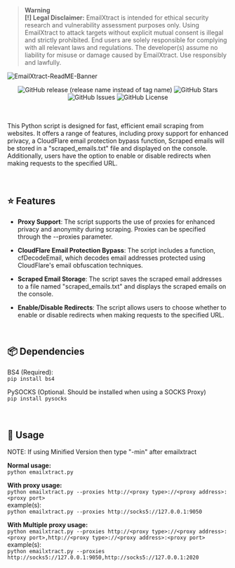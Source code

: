 > **Warning**<br>
> **[!] Legal Disclaimer:**
> EmailXtract is intended for ethical security research and vulnerability assessment purposes only.
Using EmailXtract to attack targets without explicit mutual consent is illegal and strictly prohibited. End users are solely responsible for complying with all relevant laws and regulations. The developer(s) assume no liability for misuse or damage caused by EmailXtract. Use responsibly and lawfully.

![EmailXtract-ReadME-Banner](https://github.com/gamemaster123356/EmailXtract/blob/github-assets/EmailXtract-ReadME.png?raw=true)
<br>

<div align="center">
  <img alt="GitHub release (release name instead of tag name)" src="https://img.shields.io/github/v/release/gamemaster123356/EmailXtract?color=dodgerblue&include_prereleases&label=latest&sort=date&style=for-the-badge">
  <img alt="GitHub Stars" src="https://img.shields.io/github/stars/gamemaster123356/EmailXtract?color=dodgerblue&label=stars&style=for-the-badge">
  <img alt="GitHub Issues" src="https://img.shields.io/github/issues/gamemaster123356/EmailXtract?color=dodgerblue&label=issues&style=for-the-badge">
  <img alt="GitHub License" src="https://img.shields.io/badge/LICENSE-gnu%20gpl%20v3-dodgerblue?style=for-the-badge">
</div><br><br>

This Python script is designed for fast, efficient email scraping from websites. It offers a range of features, including proxy support for enhanced privacy, a CloudFlare email protection bypass function, Scraped emails will be stored in a "scraped_emails.txt" file and displayed on the console. Additionally, users have the option to enable or disable redirects when making requests to the specified URL.
<br>
<br>
<br>

## ⭐ Features
- **Proxy Support**: The script supports the use of proxies for enhanced privacy and anonymity during scraping. Proxies can be specified through the --proxies parameter.

- **CloudFlare Email Protection Bypass**: The script includes a function, cfDecodeEmail, which decodes email addresses protected using CloudFlare's email obfuscation techniques.
  
- **Scraped Email Storage**: The script saves the scraped email addresses to a file named "scraped_emails.txt" and displays the scraped emails on the console.

- **Enable/Disable Redirects**: The script allows users to choose whether to enable or disable redirects when making requests to the specified URL.
<br>

## 📦 Dependencies
BS4 (Required):<br>
`pip install bs4`<br>

PySOCKS (Optional. Should be installed when using a SOCKS Proxy)<br>
`pip install pysocks`
<br>
<br>
<br>

## 🔧 Usage
NOTE: If using Minified Version then type "-min" after emailxtract<br>

**Normal usage:**<br>
`python emailxtract.py`

**With proxy usage:**<br>
`python emailxtract.py --proxies http://<proxy type>://<proxy address>:<proxy port>`<br>
example(s):<br>
`python emailxtract.py --proxies http://socks5://127.0.0.1:9050`

**With Multiple proxy usage:**<br>
`python emailxtract.py --proxies http://<proxy type>://<proxy address>:<proxy port>,http://<proxy type>://<proxy address>:<proxy port>`<br>
example(s):<br>
`python emailxtract.py --proxies http://socks5://127.0.0.1:9050,http://socks5://127.0.0.1:2020`
